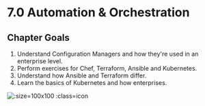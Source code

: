# 7.0 Automation & Orchestration

## Chapter Goals

 1. Understand Configuration Managers and how they're used in an enterprise level.
 2. Perform exercises for Chef, Terraform, Ansible and Kubernetes.  
 3. Understand how Ansible and Terraform differ.
 4. Learn the basics of Kubernetes and how enterprises.

![](img7/goals.svg ':size=100x100 :class=icon')


